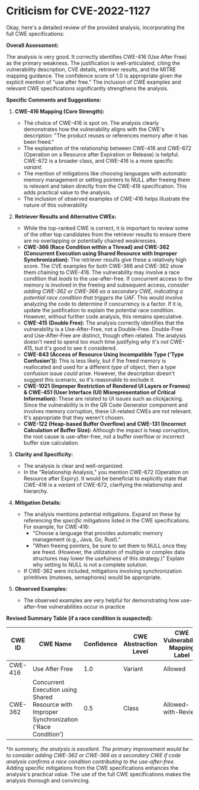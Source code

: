 # Criticism for CVE-2022-1127

Okay, here's a detailed review of the provided analysis, incorporating the full CWE specifications:

**Overall Assessment:**

The analysis is very good. It correctly identifies CWE-416 (Use After Free) as the primary weakness. The justification is well-articulated, citing the vulnerability description, CVE details, retriever results, and the MITRE mapping guidance. The confidence score of 1.0 is appropriate given the explicit mention of "use after free." The inclusion of CWE examples and relevant CWE specifications significantly strengthens the analysis.

**Specific Comments and Suggestions:**

1.  **CWE-416 Mapping (Core Strength):**
    *   The choice of CWE-416 is spot on. The analysis clearly demonstrates how the vulnerability aligns with the CWE's description: "The product reuses or references memory after it has been freed."
    *   The explanation of the relationship between CWE-416 and CWE-672 (Operation on a Resource after Expiration or Release) is helpful.  CWE-672 is a broader class, and CWE-416 is a more specific *variant*.
    *   The mention of mitigations like choosing languages with automatic memory management or setting pointers to NULL after freeing them is relevant and taken directly from the CWE-416 specification. This adds practical value to the analysis.
    *   The inclusion of observed examples of CWE-416 helps illustrate the nature of this vulnerability

2.  **Retriever Results and Alternative CWEs:**

    *   While the top-ranked CWE is correct, it is important to review some of the other top candidates from the retriever results to ensure there are no overlapping or potentially chained weaknesses.
    *   **CWE-366 (Race Condition within a Thread) and CWE-362 (Concurrent Execution using Shared Resource with Improper Synchronization):** The retriever results give these a relatively high score.  The CVE examples for both CWE-366 and CWE-362 show them chaining to CWE-416.  The vulnerability may involve a race condition that *leads* to the use-after-free. If concurrent access to the memory is involved in the freeing and subsequent access, *consider adding CWE-362 or CWE-366 as a secondary CWE, indicating a potential race condition that triggers the UAF.* This would involve analyzing the code to determine if concurrency is a factor. If it is, update the justification to explain the potential race condition. However, without further code analysis, this remains speculative.
    *   **CWE-415 (Double Free):** The analysis correctly identifies that the vulnerability is a Use-After-Free, not a Double-Free. Double-Free and Use-After-Free are distinct, though often related.  The analysis doesn't need to spend too much time justifying *why* it's *not* CWE-415, but it's good to see it considered.
    *   **CWE-843 (Access of Resource Using Incompatible Type ('Type Confusion')):**  This is less likely, but if the freed memory is reallocated and used for a different *type* of object, then a type confusion issue *could* arise.  However, the description doesn't suggest this scenario, so it's reasonable to exclude it.
    *   **CWE-1021 (Improper Restriction of Rendered UI Layers or Frames) & CWE-451 (User Interface (UI) Misrepresentation of Critical Information):** These are related to UI issues such as clickjacking. Since the vulnerability is in the QR Code Generator component and involves memory corruption, these UI-related CWEs are not relevant. It's appropriate that they weren't chosen.
    *   **CWE-122 (Heap-based Buffer Overflow) and CWE-131 (Incorrect Calculation of Buffer Size):** Although the impact is heap corruption, the root cause is use-after-free, not a buffer overflow or incorrect buffer size calculation.

3.  **Clarity and Specificity:**

    *   The analysis is clear and well-organized.
    *   In the "Relationship Analysis," you mention CWE-672 (Operation on Resource after Expiry). It would be beneficial to explicitly state that CWE-416 is a *variant* of CWE-672, clarifying the relationship and hierarchy.

4.  **Mitigation Details:**

    *   The analysis mentions potential mitigations. Expand on these by referencing the *specific* mitigations listed in the CWE specifications. For example, for CWE-416:
        *   "Choose a language that provides automatic memory management (e.g., Java, Go, Rust)."
        *   "When freeing pointers, be sure to set them to NULL once they are freed. (However, the utilization of multiple or complex data structures may lower the usefulness of this strategy.)"  Explain why setting to NULL is not a complete solution.
    *   If CWE-362 were included, mitigations involving synchronization primitives (mutexes, semaphores) would be appropriate.

5.  **Observed Examples:**

    * The observed examples are very helpful for demonstrating how use-after-free vulnerabilities occur in practice

**Revised Summary Table (if a race condition is suspected):**

| CWE ID  | CWE Name                                                                                      | Confidence | CWE Abstraction Level | CWE Vulnerability Mapping Label | CWE-Vulnerability Mapping Notes                                                                                           |
| ------- | --------------------------------------------------------------------------------------------- | ---------- | ----------------------- | ----------------------------- | --------------------------------------------------------------------------------------------------------------------- |
| CWE-416 | Use After Free                                                                                | 1.0        | Variant                 | Allowed                       | Primary CWE                                                                                                         |
| CWE-362 | Concurrent Execution using Shared Resource with Improper Synchronization ('Race Condition') | 0.5        | Class                   | Allowed-with-Review         | Possible contributing factor, depending on code analysis.  May precede CWE-416.                                 |

**In summary, the analysis is excellent. The primary improvement would be to consider adding CWE-362 or CWE-366 as a secondary CWE *if* code analysis confirms a race condition contributing to the use-after-free.* Adding specific mitigations from the CWE specifications enhances the analysis's practical value. The use of the full CWE specifications makes the analysis thorough and convincing.